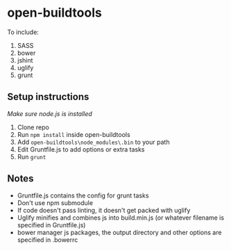 open-buildtools
=============

To include:

1. SASS
2. bower
3. jshint
4. uglify
5. grunt

Setup instructions
--------------------

*Make sure node.js is installed*

1. Clone repo
2. Run `npm install` inside open-buildtools
3. Add `open-buildtools\node_modules\.bin` to your path
4. Edit Gruntfile.js to add options or extra tasks
5. Run `grunt`

Notes
-------------------- 
* Gruntfile.js contains the config for grunt tasks
* Don't use npm submodule 
* If code doesn't pass linting, it doesn't get packed with uglify
* Uglify minifies and combines js into build.min.js (or whatever filename is specified in Gruntfile.js)
* bower manager js packages, the output directory and other options are specified in .bowerrc 